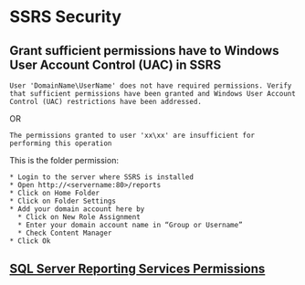 # SSRS Security

## Grant sufficient permissions have to Windows User Account Control (UAC) in SSRS

```
User 'DomainName\UserName' does not have required permissions. Verify that sufficient permissions have been granted and Windows User Account Control (UAC) restrictions have been addressed.
```
OR
```
The permissions granted to user 'xx\xx' are insufficient for performing this operation
```

This is the folder permission:
```
* Login to the server where SSRS is installed
* Open http://<servername:80>/reports
* Click on Home Folder
* Click on Folder Settings
* Add your domain account here by
  * Click on New Role Assignment
  * Enter your domain account name in “Group or Username”
  * Check Content Manager
* Click Ok 
```

## [SQL Server Reporting Services Permissions](<https://www.mssqltips.com/sqlservertip/2793/sql-server-reporting-services-2012-permissions/>)